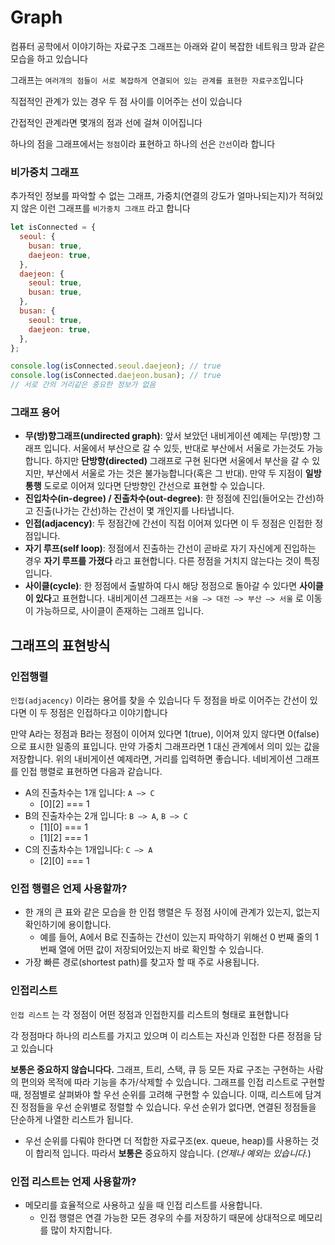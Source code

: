 # Graph

컴퓨터 공학에서 이야기하는 자료구조 그래프는 아래와 같이 복잡한 네트워크 망과 같은 모습을 하고 있습니다

그래프는 `여러개의 점들이 서로 복잡하게 연결되어 있는 관계를 표현한 자료구조`입니다

직접적인 관계가 있는 경우 두 점 사이를 이어주는 선이 있습니다

간접적인 관계라면 몇개의 점과 선에 걸쳐 이어집니다

하나의 점을 그래프에서는 `정점`이라 표현하고 하나의 선은 `간선`이라 합니다

### 비가중치 그래프

추가적인 정보를 파악할 수 없는 그래프, 가중치(연결의 강도가 얼마나되는지)가 적혀있지 않은 이런 그래프를 `비가중치 그래프` 라고 합니다

```jsx
let isConnected = {
  seoul: {
    busan: true,
    daejeon: true,
  },
  daejeon: {
    seoul: true,
    busan: true,
  },
  busan: {
    seoul: true,
    daejeon: true,
  },
};

console.log(isConnected.seoul.daejeon); // true
console.log(isConnected.daejeon.busan); // true
// 서로 간의 거리같은 중요한 정보가 없음
```

### 그래프 용어

- **무(방)향그래프(undirected graph)**: 앞서 보았던 내비게이션 예제는 무(방)향 그래프 입니다. 서울에서 부산으로 갈 수 있듯, 반대로 부산에서 서울로 가는것도 가능합니다. 하지만 **단방향(directed)** 그래프로 구현 된다면 서울에서 부산을 갈 수 있지만, 부산에서 서울로 가는 것은 불가능합니다(혹은 그 반대). 만약 두 지점이 **일방통행** 도로로 이어져 있다면 단방향인 간선으로 표현할 수 있습니다.
- **진입차수(in-degree) / 진출차수(out-degree)**: 한 정점에 진입(들어오는 간선)하고 진출(나가는 간선)하는 간선이 몇 개인지를 나타냅니다.
- **인접(adjacency)**: 두 정점간에 간선이 직접 이어져 있다면 이 두 정점은 인접한 정점입니다.
- **자기 루프(self loop)**: 정점에서 진출하는 간선이 곧바로 자기 자신에게 진입하는 경우 **자기 루프를 가졌다** 라고 표현합니다. 다른 정점을 거치지 않는다는 것이 특징입니다.
- **사이클(cycle)**: 한 정점에서 출발하여 다시 해당 정점으로 돌아갈 수 있다면 **사이클이 있다**고 표현합니다. 내비게이션 그래프는 `서울 —> 대전 —> 부산 —> 서울` 로 이동이 가능하므로, 사이클이 존재하는 그래프 입니다.

## 그래프의 표현방식

### 인접행렬

`인접(adjacency)` 이라는 용어를 찾을 수 있습니다 두 정점을 바로 이어주는 간선이 있다면 이 두 정점은 인접하다고 이야기합니다

만약 A라는 정점과 B라는 정점이 이어져 있다면 1(true), 이어져 있지 않다면 0(false)으로 표시한 일종의 표입니다. 만약 가중치 그래프라면 1 대신 관계에서 의미 있는 값을 저장합니다. 위의 내비게이션 예제라면, 거리를 입력하면 좋습니다. 네비게이션 그래프를 인접 행렬로 표현하면 다음과 같습니다.

- A의 진출차수는 1개 입니다: `A —> C`
  - [0][2] === 1
- B의 진출차수는 2개 입니다: `B —> A`, `B —> C`
  - [1][0] === 1
  - [1][2] === 1
- C의 진출차수는 1개입니다: `C —> A`
  - [2][0] === 1

### **인접 행렬은 언제 사용할까?**

- 한 개의 큰 표와 같은 모습을 한 인접 행렬은 두 정점 사이에 관계가 있는지, 없는지 확인하기에 용이합니다.
  - 예를 들어, A에서 B로 진출하는 간선이 있는지 파악하기 위해선 0 번째 줄의 1 번째 열에 어떤 값이 저장되어있는지 바로 확인할 수 있습니다.
- 가장 빠른 경로(shortest path)를 찾고자 할 때 주로 사용됩니다.

### 인접리스트

`인접 리스트` 는 각 정점이 어떤 정점과 인접한지를 리스트의 형태로 표현합니다

각 정점마다 하나의 리스트를 가지고 있으며 이 리스트는 자신과 인접한 다른 정점을 담고 있습니다

**보통은 중요하지 않습니다다.** 그래프, 트리, 스택, 큐 등 모든 자료 구조는 구현하는 사람의 편의와 목적에 따라 기능을 추가/삭제할 수 있습니다. 그래프를 인접 리스트로 구현할 때, 정점별로 살펴봐야 할 우선 순위를 고려해 구현할 수 있습니다. 이때, 리스트에 담겨진 정점들을 우선 순위별로 정렬할 수 있습니다. 우선 순위가 없다면, 연결된 정점들을 단순하게 나열한 리스트가 됩니다.

- 우선 순위를 다뤄야 한다면 더 적합한 자료구조(ex. queue, heap)를 사용하는 것이 합리적 입니다. 따라서 **보통은** 중요하지 않습니다. (_언제나 예외는 있습니다._)

### **인접 리스트는 언제 사용할까?**

- 메모리를 효율적으로 사용하고 싶을 때 인접 리스트를 사용합니다.
  - 인접 행렬은 연결 가능한 모든 경우의 수를 저장하기 때문에 상대적으로 메모리를 많이 차지합니다.
